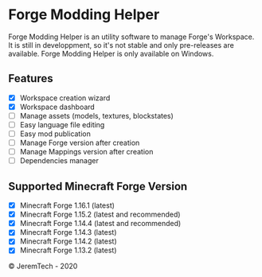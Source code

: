 # Forge Modding Helper
Forge Modding Helper is an utility software to manage Forge's Workspace.
It is still in developpment, so it's not stable and only pre-releases are available.
Forge Modding Helper is only available on Windows.

## Features

- [x] Workspace creation wizard
- [x] Workspace dashboard
- [ ] Manage assets (models, textures, blockstates)
- [ ] Easy language file editing 
- [ ] Easy mod publication
- [ ] Manage Forge version after creation
- [ ] Manage Mappings version after creation
- [ ] Dependencies manager

## Supported Minecraft Forge Version

- [x] Minecraft Forge 1.16.1 (latest)
- [x] Minecraft Forge 1.15.2 (latest and recommended)
- [x] Minecraft Forge 1.14.4 (latest and recommended)
- [x] Minecraft Forge 1.14.3 (latest)
- [x] Minecraft Forge 1.14.2 (latest)
- [x] Minecraft Forge 1.13.2 (latest)

© JeremTech - 2020
